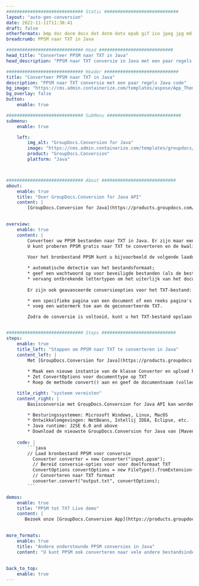 ```yaml
---
############################# Static ############################
layout: "auto-gen-conversion"
date: 2022-11-11T11:38:41
draft: false
otherformats: bmp doc docm docx dot dotm dotx epub gif ico jpeg jpg md odt ott pdf png psd rtf tex tif tiff txt xps
breadcrumb: PPSM naar TXT in Java

############################# Head ############################
head_title: "Converteer PPSM naar TXT in Java"
head_description: "PPSM naar TXT conversie in Java met een paar regels code. Converteer meer dan 160 bestandsindelingen met de GroupDocs-documentconversie-API voor Java"

############################# Header ############################
title: "Converteer PPSM naar TXT in Java"
description: "PPSM naar TXT conversie met een paar regels Java code"
bg_image: "https://cms.admin.containerize.com/templates/aspose/App_Themes/V3/images/bg/header1.png"
bg_overlay: false
button:
    enable: true

############################# SubMenu ############################
submenu:
    enable: true

    left:
        img_alt: "GroupDocs.Conversion for Java"
        image: "https://cms.admin.containerize.com/templates/groupdocs/images/product-logos/90x90-noborder/groupdocs-conversion-java.png"
        product: "GroupDocs.Conversion"
        platform: "Java"



############################# About ############################
about:
    enable: true
    title: "Over GroupDocs.Conversion for Java API"
    content: |
        [GroupDocs.Conversion for Java](https://products.groupdocs.com/conversion/java/) is een geavanceerde conversie-API voor bestandsindelingen voor het converteren tussen populaire afbeeldings- en documentindelingen zoals Microsoft Office, OpenDocument, PDF, HTML, e-mail, CAD. en nog veel meer met slechts een paar regels code. De native API detecteert automatisch de formaten van de originele documenten en biedt veel opties voor het aanpassen van de geconverteerde documenten. Naast de functie om informatie uit een document te extraheren, ondersteunt het standaard ook het cachen van de conversieresultaten naar de lokale schijf. Elk type cacheopslag kan echter worden ondersteund door de juiste interfaces te implementeren - Amazon S3, Dropbox, Google Drive, Windows Azure, Reddis of andere.
    

overview:
    enable: true
    content: |
        Converteer uw PPSM bestanden naar TXT in Java. Er zijn maar een paar regels Java code nodig op elk platform naar keuze, zoals Windows, Linux, macOS.
        U kunt proberen PPSM gratis naar TXT te converteren en de kwaliteit van de conversieresultaten te evalueren. Naast eenvoudige scripts voor bestandsconversie, kunt u meer geavanceerde opties proberen voor het laden van het PPSM-bronbestand en het opslaan van de TXT-uitvoer. 
        
        Voor het bronbestand PPSM kunt u bijvoorbeeld de volgende laadopties gebruiken:

        * automatische detectie van het bestandsformaat;
        * geef een wachtwoord op voor beveiligde bestanden (als de bestandsindeling dit ondersteunt);
        * vervang ontbrekende lettertypen om het uiterlijk van het document te behouden.
        
        Er zijn ook geavanceerde conversieopties voor het TXT-bestand:

        * een specifieke pagina van een document of een reeks pagina's converteren;
        * voeg een watermerk toe aan de geconverteerde TXT.

        Zodra de conversie is voltooid, kunt u het TXT-bestand opslaan in uw lokale bestandspad of in opslag van derden, zoals FTP, Amazon S3, Google Drive, Dropbox enz. Let op - om PPSM te converteren tot TXT, hoeft u geen extra software te installeren, zoals MS Office, Open Office, Adobe Acrobat Reader etc.


############################# Steps ############################
steps:
    enable: true
    title_left: "Stappen om PPSM naar TXT te converteren in Java"
    content_left: |
        Met [GroupDocs.Conversion for Java](https://products.groupdocs.com/conversion/java/) kunnen ontwikkelaars het PPSM-bestand eenvoudig converteren naar TXT met een paar regels code.
        
        * Maak een nieuwe instantie van de klasse Converter en upload het bestand PPSM met het volledige pad
        * Zet ConvertOptions voor documenttype op TXT
        * Roep de methode convert() aan en geef de documentnaam (volledig pad) en formaat (TXT) door als parameter

    title_right: "systeem vereisten"
    content_right: |
        Basisconversie met GroupDocs.Conversion for Java API kan worden gedaan met slechts een paar regels code. Onze API's worden ondersteund op alle belangrijke platforms en besturingssystemen. Voordat u de onderstaande code uitvoert, moet u ervoor zorgen dat de volgende vereisten op uw systeem zijn geïnstalleerd.

        * Besturingssystemen: Microsoft Windows, Linux, MacOS
        * Ontwikkelomgevingen: NetBeans, Intellij IDEA, Eclipse, etc.
        * Java runtime: J2SE 6.0 and above
        * Download de nieuwste GroupDocs.Conversion for Java van [Maven](https://repository.groupdocs.com/webapp/#/artifacts/browse/tree/General/repo/com/groupdocs/groupdocs-conversion)
         
    code: |
        ```java    
        // Laad bronbestand PPSM voor conversie
          Converter converter = new Converter("input.ppsm");
          // Bereid conversie-opties voor voor doelformaat TXT
          ConvertOptions convertOptions = new FileType().fromExtension("txt").getConvertOptions();
          // Converteren naar TXT formaat
          converter.convert("output.txt", convertOptions);
        ```

demos:
    enable: true
    title: "PPSM tot TXT Live demo"
    content: |
       Bezoek onze [GroupDocs.Conversion App](https://products.groupdocs.app/conversion/family) website en probeer PPSM naar TXT conversie nu. De gratis demo heeft de volgende voordelen:
          

more_formats:
    enable: true
    title: "Andere ondersteunde PPSM conversies in Java"
    content: "U kunt PPSM ook converteren naar vele andere bestandsindelingen. Zie de lijst hieronder."
       
       
back_to_top:
    enable: true
---
```

